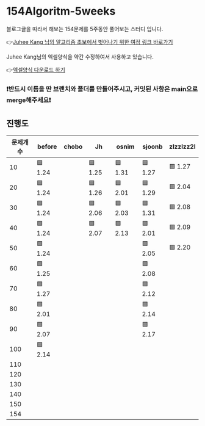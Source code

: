 # 154Algoritm-5weeks

블로그글을 따라서 해보는 154문제를 5주동안 풀어보는 스터디 입니다.

👉[Juhee Kang 님의 알고리즘 초보에서 벗어나기 위한 여정 링크 바로가기](https://claudiajkang.medium.com/%EC%95%8C%EA%B3%A0%EB%A6%AC%EC%A6%98-%EC%B4%88%EB%B3%B4%EC%97%90%EC%84%9C-%EB%B2%97%EC%96%B4%EB%82%98%EA%B8%B0-%EC%9C%84%ED%95%9C-%EC%97%AC%EC%A0%95-1ffb6bdfec6b)

Juhee Kang님의 엑셀양식을 약간 수정하여서 사용하고 있습니다.

👉[엑셀양식 다운로드 하기](https://docs.google.com/spreadsheets/d/1Bx27IJulthhpM04qbtuL0aAkX8psi5D4/edit?usp=sharing&ouid=113010703494073260482&rtpof=true&sd=true)

### ❗️반드시 이름을 딴 브랜치와 폴더를 만들어주시고, 커밋된 사항은 main으로 merge해주세요❗️

## 진행도

| 문제개수 | before  | chobo | Jh      | osnim   | sjoonb  | zlzzlzz2l |
| -------- | ------- | ----- | ------- | ------- | ------- | --------- |
| 10       | 🟩 1.24 |       | 🟩 1.25 | 🟩 1.31 | 🟩 1.27 | 🟩 1.27   |
| 20       | 🟩 1.24 |       | 🟩 1.26 | 🟩 2.01 | 🟩 1.29 | 🟩 2.04   |
| 30       | 🟩 1.24 |       | 🟩 2.06 | 🟩 2.03 | 🟩 1.31 | 🟩 2.08   |
| 40       | 🟩 1.24 |       | 🟩 2.07 | 🟩 2.13 | 🟩 2.01 | 🟩 2.09   |
| 50       | 🟩 1.24 |       |         |         | 🟩 2.05 |  🟩 2.20  |
| 60       | 🟩 1.25 |       |         |         | 🟩 2.08 |           |
| 70       | 🟩 1.27 |       |         |         | 🟩 2.12 |           |
| 80       | 🟩 2.01 |       |         |         | 🟩 2.14 |           |
| 90       | 🟩 2.07 |       |         |         | 🟩 2.17 |           |
| 100      | 🟩 2.14 |       |         |         |         |           |
| 110      |         |       |         |         |         |           |
| 120      |         |       |         |         |         |           |
| 130      |         |       |         |         |         |           |
| 140      |         |       |         |         |         |           |
| 150      |         |       |         |         |         |           |
| 154      |         |       |         |         |         |           |
